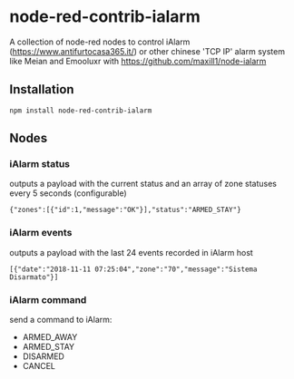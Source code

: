 # node-red-contrib-ialarm
A collection of node-red nodes to control iAlarm (https://www.antifurtocasa365.it/) or other chinese 'TCP IP' alarm system like Meian and Emooluxr with https://github.com/maxill1/node-ialarm

## Installation
```
npm install node-red-contrib-ialarm
```

##  Nodes
### iAlarm status
outputs a payload with the current status and an array of zone statuses every 5 seconds (configurable)

```
{"zones":[{"id":1,"message":"OK"}],"status":"ARMED_STAY"}
```

### iAlarm events
outputs a payload with the last 24 events recorded in iAlarm host

```
[{"date":"2018-11-11 07:25:04","zone":"70","message":"Sistema Disarmato"}]
```

### iAlarm command
send a command to iAlarm:
- ARMED_AWAY
- ARMED_STAY
- DISARMED
- CANCEL
